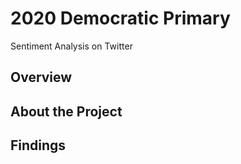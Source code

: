 # **2020 Democratic Primary**
Sentiment Analysis on Twitter

## Overview

## About the Project

## Findings
